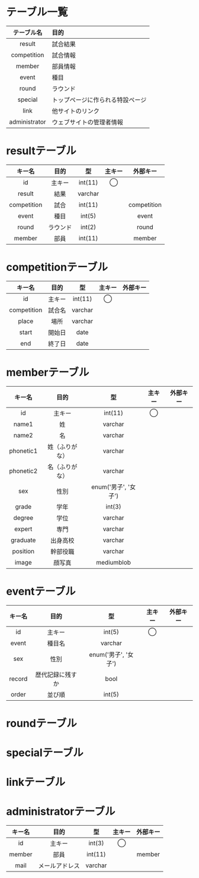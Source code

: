 # テーブル一覧
| テーブル名 | 目的 |
|:---:|:---|
| result | 試合結果 |
| competition | 試合情報 |
| member | 部員情報 |
| event | 種目 |
| round | ラウンド |
| special | トップページに作られる特設ページ |
| link | 他サイトのリンク |
| administrator | ウェブサイトの管理者情報 |

# resultテーブル
| キー名 | 目的 | 型 | 主キー | 外部キー |
|:---:|:---:|:---:|:---:|:---:|
| id | 主キー | int(11) | ◯ |  |
| result | 結果 | varchar |  |  |
| competition | 試合 | int(11) |  | competition |
| event | 種目 | int(5) |  | event |
| round | ラウンド | int(2) |  | round |
| member | 部員 | int(11) |  | member |

# competitionテーブル
| キー名 | 目的 | 型 | 主キー | 外部キー |
|:---:|:---:|:---:|:---:|:---:|
| id | 主キー | int(11) | ◯ |  |
| competition | 試合名 | varchar |  |  |
| place | 場所 | varchar |  |  |
| start | 開始日 | date |  |  |
| end | 終了日 | date |  |  |

# memberテーブル
| キー名 | 目的 | 型 | 主キー | 外部キー |
|:---:|:---:|:---:|:---:|:---:|
| id | 主キー | int(11) | ◯ |  |
| name1 | 姓 | varchar |  |  |
| name2 | 名 | varchar |  |  |
| phonetic1 | 姓（ふりがな） | varchar |  |  |
| phonetic2 | 名（ふりがな） | varchar |  |  |
| sex | 性別 | enum('男子', '女子') |  |  |
| grade | 学年 | int(3) |  |  |
| degree | 学位 | varchar |  |  |
| expert | 専門 | varchar |  |  |
| graduate | 出身高校 | varchar |  |  |
| position | 幹部役職 | varchar |  |  |
| image | 顔写真 | mediumblob |  |  |

# eventテーブル
| キー名 | 目的 | 型 | 主キー | 外部キー |
|:---:|:---:|:---:|:---:|:---:|
| id | 主キー | int(5) | ◯ |  |
| event | 種目名 | varchar |  |  |
| sex | 性別 | enum('男子', '女子') |  |  |
| record | 歴代記録に残すか | bool |  |  |
| order | 並び順 | int(5) |  |  |

# roundテーブル


# specialテーブル


# linkテーブル


# administratorテーブル
| キー名 | 目的 | 型 | 主キー | 外部キー |
|:---:|:---:|:---:|:---:|:---:|
| id | 主キー | int(3) | ◯ |  |
| member | 部員 | int(11) |  | member |
| mail | メールアドレス | varchar |  |  |
